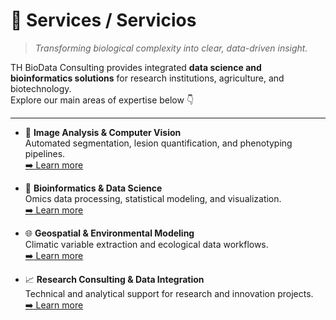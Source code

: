 # 🧬 Services / Servicios

> *Transforming biological complexity into clear, data-driven insight.*

TH BioData Consulting provides integrated **data science and bioinformatics solutions** for research institutions, agriculture, and biotechnology.  
Explore our main areas of expertise below 👇

---

<div class="grid cards" markdown="1">

- :microscope: **Image Analysis & Computer Vision**  
  Automated segmentation, lesion quantification, and phenotyping pipelines.  
  [:arrow_right: Learn more](./image-analysis/)

- :dna: **Bioinformatics & Data Science**  
  Omics data processing, statistical modeling, and visualization.  
  [:arrow_right: Learn more](./bioinformatics/)

- :globe_with_meridians: **Geospatial & Environmental Modeling**  
  Climatic variable extraction and ecological data workflows.  
  [:arrow_right: Learn more](./geospatial/)

- :chart_with_upwards_trend: **Research Consulting & Data Integration**  
  Technical and analytical support for research and innovation projects.  
  [:arrow_right: Learn more](./consulting/)

</div>
